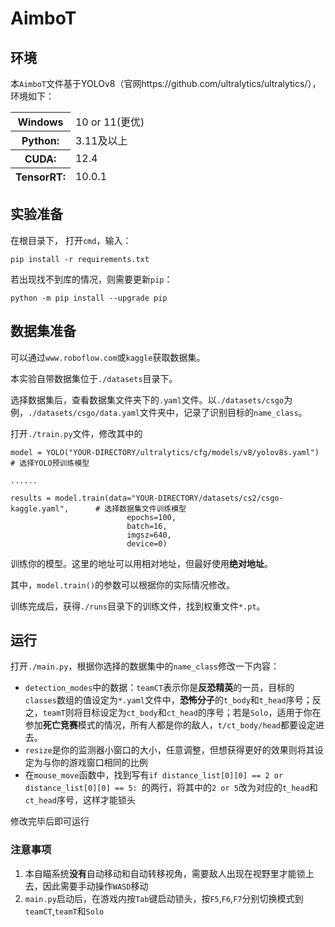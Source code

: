 # AimboT

## 环境

本`AimboT`文件基于YOLOv8（官网https://github.com/ultralytics/ultralytics/），环境如下：

<table>
  <thead><tr><th>Windows</th><td>10 or 11(更优)</td></thead>
  <thead><tr><th>Python:</th><td>3.11及以上</td></tr></thead>
  <thead><tr><th>CUDA:</th><td>12.4</td></tr></thead>
  <thead><tr><th>TensorRT:</th><td>10.0.1</td></tr></thead>
</table>

## 实验准备

在根目录下， 打开`cmd`，输入：

```
pip install -r requirements.txt
```

若出现找不到库的情况，则需要更新`pip`：

```
python -m pip install --upgrade pip
```

## 数据集准备

可以通过`www.roboflow.com`或`kaggle`获取数据集。

本实验自带数据集位于`./datasets`目录下。

选择数据集后，查看数据集文件夹下的`.yaml`文件。以`./datasets/csgo`为例，`./datasets/csgo/data.yaml`文件夹中，记录了识别目标的`name_class`。

打开`./train.py`文件，修改其中的

```
model = YOLO("YOUR-DIRECTORY/ultralytics/cfg/models/v8/yolov8s.yaml")           # 选择YOLO预训练模型

......

results = model.train(data="YOUR-DIRECTORY/datasets/cs2/csgo-kaggle.yaml",      # 选择数据集文件训练模型
                          epochs=100,
                          batch=16,
                          imgsz=640,
                          device=0)
```

训练你的模型。这里的地址可以用相对地址，但最好使用**绝对地址**。

其中，`model.train()`的参数可以根据你的实际情况修改。

训练完成后，获得`./runs`目录下的训练文件，找到权重文件`*.pt`。

## 运行

打开`./main.py`，根据你选择的数据集中的`name_class`修改一下内容：

+ `detection_modes`中的数据：`teamCT`表示你是**反恐精英**的一员，目标的`classes`数组的值设定为`*.yaml`文件中，**恐怖分子**的`t_body`和`t_head`序号；反之，`teamT`则将目标设定为`ct_body`和`ct_head`的序号；若是`Solo`，适用于你在参加**死亡竞赛**模式的情况，所有人都是你的敌人，`t/ct_body/head`都要设定进去。
+ `resize`是你的监测器小窗口的大小，任意调整，但想获得更好的效果则将其设定为与你的游戏窗口相同的比例
+ 在`mouse_move`函数中，找到写有`if distance_list[0][0] == 2 or distance_list[0][0] == 5: `的两行，将其中的`2 or 5`改为对应的`t_head`和`ct_head`序号，这样才能锁头
  
修改完毕后即可运行

### 注意事项

1. 本自瞄系统**没有**自动移动和自动转移视角，需要敌人出现在视野里才能锁上去，因此需要手动操作`WASD`移动
2. `main.py`启动后，在游戏内按`Tab`键启动锁头，按`F5`,`F6`,`F7`分别切换模式到`teamCT`,`teamT`和`Solo`